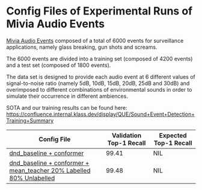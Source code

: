 # Config Files of Experimental Runs of Mivia Audio Events

[Mivia Audio Events](https://mivia.unisa.it/datasets/audio-analysis/mivia-audio-events/#:~:text=The%20dataset,(composed%20of%201800%20events).) composed of a total of 6000 events for surveillance applications, namely glass breaking, gun shots and screams. 

The 6000 events are divided into a training set (composed of 4200 events) and a test set (composed of 1800 events). 

The data set is designed to provide each audio event at 6 different values of signal-to-noise ratio (namely 5dB, 10dB, 15dB, 20dB, 25dB and 30dB) and overimposed to different combinations of environmental sounds in order to simulate their occurrence in different ambiences.

SOTA and our training results can be found here:
https://confluence.internal.klass.dev/display/QUE/Sound+Event+Detection+Training+Summary

Config File | Validation Top-1 Recall | Expected Top-1 Recall |
----------- | ------------------- | ------------- |
[dnd_baseline + conformer](conformer_baseline/config.json) | 99.41 | NIL |
[dnd_baseline + conformer + mean_teacher 20% Labelled 80% Unlabelled](mean_teacher/config.hjson) | 99.48 | NIL |
